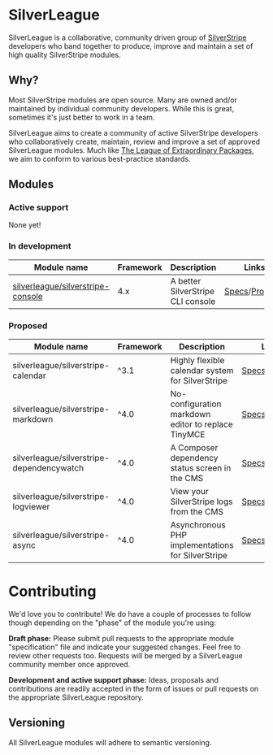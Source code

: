 # SilverLeague

SilverLeague is a collaborative, community driven group of [SilverStripe](https://www.silverstripe.org) developers who band together to produce, improve and maintain a set of high quality SilverStripe modules.

## Why?

Most SilverStripe modules are open source. Many are owned and/or maintained by individual community developers. While this is great, sometimes it's just better to work in a team.

SilverLeague aims to create a community of active SilverStripe developers who collaboratively create, maintain, review and improve a set of approved SilverLeague modules. Much like [The League of Extraordinary Packages](https://thephpleague.com/), we aim to conform to various best-practice standards.

## Modules

### Active support

None yet!

### In development

| Module name | Framework | Description | Links |
| --- | --- | --- | --- |
| [silverleague/silverstripe-console](https://github.com/silverleague/silverstripe-console) | 4.x | A better SilverStripe CLI console | [Specs](development/silverstripe-console.md)/[Proposal](https://github.com/silverleague/silverleague.github.io/issues/1) |

### Proposed

| Module name | Framework | Description | Links |
| --- | --- | --- | --- |
| silverleague/silverstripe-calendar | ^3.1 | Highly flexible calendar system for SilverStripe | [Specs](draft/silverstripe-calendar.md)/[Proposal](https://github.com/silverleague/silverleague.github.io/issues/2) |
| silverleague/silverstripe-markdown | ^4.0 | No-configuration markdown editor to replace TinyMCE | [Specs](draft/silverstripe-markdown.md)/[Proposal](https://github.com/silverleague/silverleague.github.io/issues/3) |
| silverleague/silverstripe-dependencywatch | ^4.0 | A Composer dependency status screen in the CMS | [Specs](draft/silverstripe-dependencywatch.md)/[Proposal](https://github.com/silverleague/silverleague.github.io/issues/4) |
| silverleague/silverstripe-logviewer | ^4.0 | View your SilverStripe logs from the CMS | [Specs](draft/silverstripe-logviewer.md)/[Proposal](https://github.com/silverleague/silverleague.github.io/issues/5) |
| silverleague/silverstripe-async | ^4.0 | Asynchronous PHP implementations for SilverStripe | [Specs](draft/silverstripe-async.md)/[Proposal](https://github.com/silverleague/silverleague.github.io/issues/6) |

# Contributing

We'd love you to contribute! We do have a couple of processes to follow though depending on the "phase" of the module you're using:

**Draft phase:** Please submit pull requests to the appropriate module "specification" file and indicate your suggested changes. Feel free to review other requests too. Requests will be merged by a SilverLeague community member once approved.

**Development and active support phase:** Ideas, proposals and contributions are readily accepted in the form of issues or pull requests on the appropriate SilverLeague repository.

## Versioning

All SilverLeague modules will adhere to semantic versioning.
